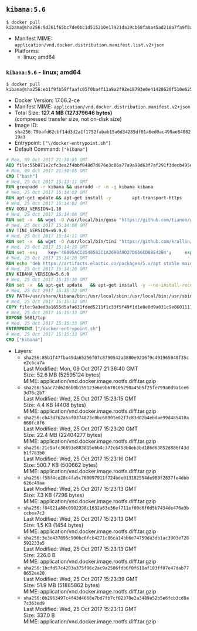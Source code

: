 ## `kibana:5.6`

```console
$ docker pull kibana@sha256:9d261f65bc7de0bc1d515210e17921da19cb68fa0a45ad218a7fa9f8a45ef692
```

-	Manifest MIME: `application/vnd.docker.distribution.manifest.list.v2+json`
-	Platforms:
	-	linux; amd64

### `kibana:5.6` - linux; amd64

```console
$ docker pull kibana@sha256:eb1f9fb59ffaafc05f0ba4f11a9a2f92e18793e0e41428620f510e6254765fdc
```

-	Docker Version: 17.06.2-ce
-	Manifest MIME: `application/vnd.docker.distribution.manifest.v2+json`
-	Total Size: **127.4 MB (127379646 bytes)**  
	(compressed transfer size, not on-disk size)
-	Image ID: `sha256:79bafd62cbf14d3d2a1f1752fabab15a6d34285df01a6ed0ac499ae8408219a3`
-	Entrypoint: `["\/docker-entrypoint.sh"]`
-	Default Command: `["kibana"]`

```dockerfile
# Mon, 09 Oct 2017 21:30:05 GMT
ADD file:55b071e2cfc3ea2f4bbf048d7d676e3c06a77a9a98d63f7af291f3decb495ec8 in / 
# Mon, 09 Oct 2017 21:30:05 GMT
CMD ["bash"]
# Wed, 25 Oct 2017 15:13:11 GMT
RUN groupadd -r kibana && useradd -r -m -g kibana kibana
# Wed, 25 Oct 2017 15:14:02 GMT
RUN apt-get update && apt-get install -y 		apt-transport-https 		ca-certificates 		wget 		libfontconfig 		libfreetype6 	--no-install-recommends && rm -rf /var/lib/apt/lists/*
# Wed, 25 Oct 2017 15:14:02 GMT
ENV GOSU_VERSION=1.10
# Wed, 25 Oct 2017 15:14:08 GMT
RUN set -x 	&& wget -O /usr/local/bin/gosu "https://github.com/tianon/gosu/releases/download/$GOSU_VERSION/gosu-$(dpkg --print-architecture)" 	&& wget -O /usr/local/bin/gosu.asc "https://github.com/tianon/gosu/releases/download/$GOSU_VERSION/gosu-$(dpkg --print-architecture).asc" 	&& export GNUPGHOME="$(mktemp -d)" 	&& gpg --keyserver ha.pool.sks-keyservers.net --recv-keys B42F6819007F00F88E364FD4036A9C25BF357DD4 	&& gpg --batch --verify /usr/local/bin/gosu.asc /usr/local/bin/gosu 	&& rm -rf "$GNUPGHOME" /usr/local/bin/gosu.asc 	&& chmod +x /usr/local/bin/gosu 	&& gosu nobody true
# Wed, 25 Oct 2017 15:14:08 GMT
ENV TINI_VERSION=v0.9.0
# Wed, 25 Oct 2017 15:14:11 GMT
RUN set -x 	&& wget -O /usr/local/bin/tini "https://github.com/krallin/tini/releases/download/$TINI_VERSION/tini" 	&& wget -O /usr/local/bin/tini.asc "https://github.com/krallin/tini/releases/download/$TINI_VERSION/tini.asc" 	&& export GNUPGHOME="$(mktemp -d)" 	&& gpg --keyserver ha.pool.sks-keyservers.net --recv-keys 6380DC428747F6C393FEACA59A84159D7001A4E5 	&& gpg --batch --verify /usr/local/bin/tini.asc /usr/local/bin/tini 	&& rm -rf "$GNUPGHOME" /usr/local/bin/tini.asc 	&& chmod +x /usr/local/bin/tini 	&& tini -h
# Wed, 25 Oct 2017 15:14:19 GMT
RUN set -ex; 	key='46095ACC8548582C1A2699A9D27D666CD88E42B4'; 	export GNUPGHOME="$(mktemp -d)"; 	gpg --keyserver ha.pool.sks-keyservers.net --recv-keys "$key"; 	gpg --export "$key" > /etc/apt/trusted.gpg.d/elastic.gpg; 	rm -rf "$GNUPGHOME"; 	apt-key list
# Wed, 25 Oct 2017 15:14:20 GMT
RUN echo 'deb https://artifacts.elastic.co/packages/5.x/apt stable main' > /etc/apt/sources.list.d/kibana.list
# Wed, 25 Oct 2017 15:14:20 GMT
ENV KIBANA_VERSION=5.6.0
# Wed, 25 Oct 2017 15:15:30 GMT
RUN set -x 	&& apt-get update 	&& apt-get install -y --no-install-recommends kibana=$KIBANA_VERSION 	&& rm -rf /var/lib/apt/lists/* 		&& sed -ri "s!^(\#\s*)?(server\.host:).*!\2 '0.0.0.0'!" /etc/kibana/kibana.yml 	&& grep -q "^server\.host: '0.0.0.0'\$" /etc/kibana/kibana.yml 		&& sed -ri "s!^(\#\s*)?(elasticsearch\.url:).*!\2 'http://elasticsearch:9200'!" /etc/kibana/kibana.yml 	&& grep -q "^elasticsearch\.url: 'http://elasticsearch:9200'\$" /etc/kibana/kibana.yml
# Wed, 25 Oct 2017 15:15:32 GMT
ENV PATH=/usr/share/kibana/bin:/usr/local/sbin:/usr/local/bin:/usr/sbin:/usr/bin:/sbin:/bin
# Wed, 25 Oct 2017 15:15:32 GMT
COPY file:9a3ed3a1655d5afa631fded5211f1c33f5f49f1d1e0e0d9a031c9e8601111f05 in / 
# Wed, 25 Oct 2017 15:15:33 GMT
EXPOSE 5601/tcp
# Wed, 25 Oct 2017 15:15:33 GMT
ENTRYPOINT ["/docker-entrypoint.sh"]
# Wed, 25 Oct 2017 15:15:33 GMT
CMD ["kibana"]
```

-	Layers:
	-	`sha256:85b1f47fba49da65256f07c8790542a3880e9216f9c491965040f35ce2c6ca7a`  
		Last Modified: Mon, 09 Oct 2017 21:36:40 GMT  
		Size: 52.6 MB (52595124 bytes)  
		MIME: application/vnd.docker.image.rootfs.diff.tar.gzip
	-	`sha256:5aac72d6286b0b155123e6e9b670105290a45b5f25fe799a0d9a1ce63d76c2b7`  
		Last Modified: Wed, 25 Oct 2017 15:23:15 GMT  
		Size: 4.4 KB (4408 bytes)  
		MIME: application/vnd.docker.image.rootfs.diff.tar.gzip
	-	`sha256:cb43d762a5af0374873c0bc68901e02f7c83d02b4ebdae99d485410a660fc8f6`  
		Last Modified: Wed, 25 Oct 2017 15:23:20 GMT  
		Size: 22.4 MB (22404277 bytes)  
		MIME: application/vnd.docker.image.rootfs.diff.tar.gzip
	-	`sha256:21c9afc36893e883815e6b4c372c6458b0eb3bd186d63852d886f43db1f783b0`  
		Last Modified: Wed, 25 Oct 2017 15:23:16 GMT  
		Size: 500.7 KB (500662 bytes)  
		MIME: application/vnd.docker.image.rootfs.diff.tar.gzip
	-	`sha256:f58f4ce28c4fa5c760097911f724bde013182554de989f2837fe4dbb626c49aa`  
		Last Modified: Wed, 25 Oct 2017 15:23:13 GMT  
		Size: 7.3 KB (7296 bytes)  
		MIME: application/vnd.docker.image.rootfs.diff.tar.gzip
	-	`sha256:f84921a80c0902398c1632a63e36ef711ef00d6f0d5b7434de476a3bccbea7c3`  
		Last Modified: Wed, 25 Oct 2017 15:23:13 GMT  
		Size: 1.5 KB (1454 bytes)  
		MIME: application/vnd.docker.image.rootfs.diff.tar.gzip
	-	`sha256:3e3e437895c900bc6fcb4271c86ca14bb6e74759da3db1ac3903e728592233a5`  
		Last Modified: Wed, 25 Oct 2017 15:23:13 GMT  
		Size: 226.0 B  
		MIME: application/vnd.docker.image.rootfs.diff.tar.gzip
	-	`sha256:1bcfd57c4203a375f96c2ac9a2506fdb6f0f618af103ff07e47dab770652ee20`  
		Last Modified: Wed, 25 Oct 2017 15:23:39 GMT  
		Size: 51.9 MB (51865862 bytes)  
		MIME: application/vnd.docker.image.rootfs.diff.tar.gzip
	-	`sha256:0b2963497c4f43d4668e7bd7fb7cf02378e2a3489a52b5e6fcb3cd8a7c363ed9`  
		Last Modified: Wed, 25 Oct 2017 15:23:13 GMT  
		Size: 337.0 B  
		MIME: application/vnd.docker.image.rootfs.diff.tar.gzip
